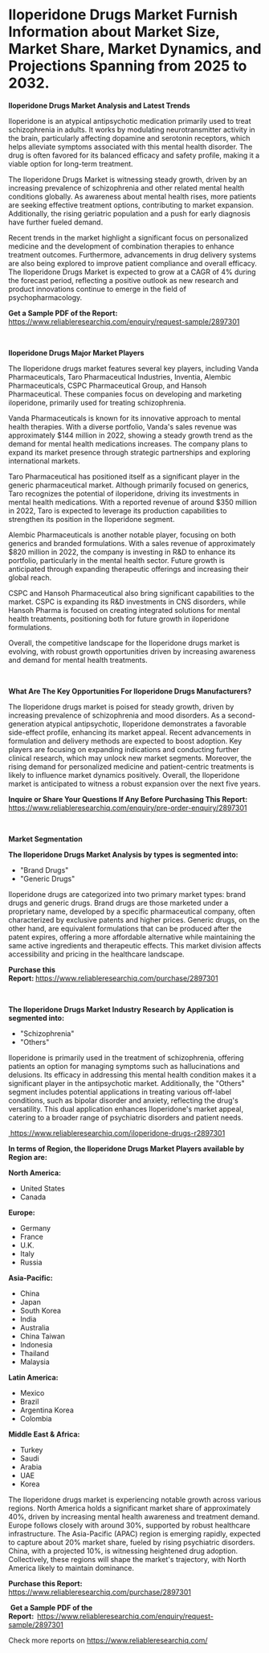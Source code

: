 <p><h1>Iloperidone Drugs Market Furnish Information about Market Size, Market Share, Market Dynamics, and Projections Spanning from 2025 to 2032.</h1></p><p><strong>Iloperidone Drugs Market Analysis and Latest Trends</strong></p>
<p><p>Iloperidone is an atypical antipsychotic medication primarily used to treat schizophrenia in adults. It works by modulating neurotransmitter activity in the brain, particularly affecting dopamine and serotonin receptors, which helps alleviate symptoms associated with this mental health disorder. The drug is often favored for its balanced efficacy and safety profile, making it a viable option for long-term treatment.</p><p>The Iloperidone Drugs Market is witnessing steady growth, driven by an increasing prevalence of schizophrenia and other related mental health conditions globally. As awareness about mental health rises, more patients are seeking effective treatment options, contributing to market expansion. Additionally, the rising geriatric population and a push for early diagnosis have further fueled demand.</p><p>Recent trends in the market highlight a significant focus on personalized medicine and the development of combination therapies to enhance treatment outcomes. Furthermore, advancements in drug delivery systems are also being explored to improve patient compliance and overall efficacy. The Iloperidone Drugs Market is expected to grow at a CAGR of 4% during the forecast period, reflecting a positive outlook as new research and product innovations continue to emerge in the field of psychopharmacology.</p></p>
<p><strong>Get a Sample PDF of the Report:&nbsp;</strong> <a href="https://www.reliableresearchiq.com/enquiry/request-sample/2897301?utm_campaign=2293&utm_medium=2&utm_source=Github&utm_content=ia&utm_term=15032025&utm_id=iloperidone-drugs">https://www.reliableresearchiq.com/enquiry/request-sample/2897301</a></p>
<p>&nbsp;</p>
<p><strong>Iloperidone Drugs Major Market Players</strong></p>
<p><p>The Iloperidone drugs market features several key players, including Vanda Pharmaceuticals, Taro Pharmaceutical Industries, Inventia, Alembic Pharmaceuticals, CSPC Pharmaceutical Group, and Hansoh Pharmaceutical. These companies focus on developing and marketing iloperidone, primarily used for treating schizophrenia.</p><p>Vanda Pharmaceuticals is known for its innovative approach to mental health therapies. With a diverse portfolio, Vanda's sales revenue was approximately $144 million in 2022, showing a steady growth trend as the demand for mental health medications increases. The company plans to expand its market presence through strategic partnerships and exploring international markets.</p><p>Taro Pharmaceutical has positioned itself as a significant player in the generic pharmaceutical market. Although primarily focused on generics, Taro recognizes the potential of iloperidone, driving its investments in mental health medications. With a reported revenue of around $350 million in 2022, Taro is expected to leverage its production capabilities to strengthen its position in the Iloperidone segment.</p><p>Alembic Pharmaceuticals is another notable player, focusing on both generics and branded formulations. With a sales revenue of approximately $820 million in 2022, the company is investing in R&D to enhance its portfolio, particularly in the mental health sector. Future growth is anticipated through expanding therapeutic offerings and increasing their global reach.</p><p>CSPC and Hansoh Pharmaceutical also bring significant capabilities to the market. CSPC is expanding its R&D investments in CNS disorders, while Hansoh Pharma is focused on creating integrated solutions for mental health treatments, positioning both for future growth in iloperidone formulations.</p><p>Overall, the competitive landscape for the Iloperidone drugs market is evolving, with robust growth opportunities driven by increasing awareness and demand for mental health treatments.</p></p>
<p>&nbsp;</p>
<p><strong>What Are The Key Opportunities For Iloperidone Drugs Manufacturers?</strong></p>
<p><p>The Iloperidone drugs market is poised for steady growth, driven by increasing prevalence of schizophrenia and mood disorders. As a second-generation atypical antipsychotic, Iloperidone demonstrates a favorable side-effect profile, enhancing its market appeal. Recent advancements in formulation and delivery methods are expected to boost adoption. Key players are focusing on expanding indications and conducting further clinical research, which may unlock new market segments. Moreover, the rising demand for personalized medicine and patient-centric treatments is likely to influence market dynamics positively. Overall, the Iloperidone market is anticipated to witness a robust expansion over the next five years.</p></p>
<p><strong>Inquire or Share Your Questions If Any Before Purchasing This Report:</strong> <a href="https://www.reliableresearchiq.com/enquiry/pre-order-enquiry/2897301?utm_campaign=2293&utm_medium=2&utm_source=Github&utm_content=ia&utm_term=15032025&utm_id=iloperidone-drugs">https://www.reliableresearchiq.com/enquiry/pre-order-enquiry/2897301</a></p>
<p>&nbsp;</p>
<p><strong>Market Segmentation</strong></p>
<p><strong>The Iloperidone Drugs Market Analysis by types is segmented into:</strong></p>
<p><ul><li>"Brand Drugs"</li><li>"Generic Drugs"</li></ul></p>
<p><p>Iloperidone drugs are categorized into two primary market types: brand drugs and generic drugs. Brand drugs are those marketed under a proprietary name, developed by a specific pharmaceutical company, often characterized by exclusive patents and higher prices. Generic drugs, on the other hand, are equivalent formulations that can be produced after the patent expires, offering a more affordable alternative while maintaining the same active ingredients and therapeutic effects. This market division affects accessibility and pricing in the healthcare landscape.</p></p>
<p><strong>Purchase this Report:&nbsp;</strong><a href="https://www.reliableresearchiq.com/purchase/2897301?utm_campaign=2293&utm_medium=2&utm_source=Github&utm_content=ia&utm_term=15032025&utm_id=iloperidone-drugs">https://www.reliableresearchiq.com/purchase/2897301</a></p>
<p>&nbsp;</p>
<p><strong>The Iloperidone Drugs Market Industry Research by Application is segmented into:</strong></p>
<p><ul><li>"Schizophrenia"</li><li>"Others"</li></ul></p>
<p><p>Iloperidone is primarily used in the treatment of schizophrenia, offering patients an option for managing symptoms such as hallucinations and delusions. Its efficacy in addressing this mental health condition makes it a significant player in the antipsychotic market. Additionally, the "Others" segment includes potential applications in treating various off-label conditions, such as bipolar disorder and anxiety, reflecting the drug's versatility. This dual application enhances Iloperidone's market appeal, catering to a broader range of psychiatric disorders and patient needs.</p></p>
<p><a href="https://www.reliableresearchiq.com/iloperidone-drugs-r2897301?utm_campaign=2293&utm_medium=2&utm_source=Github&utm_content=ia&utm_term=15032025&utm_id=iloperidone-drugs">&nbsp;https://www.reliableresearchiq.com/iloperidone-drugs-r2897301</a></p>
<p><strong>In terms of Region, the Iloperidone Drugs Market Players available by Region are:</strong></p>
<p>
    <p> <strong> North America: </strong>
        <ul>
            <li>United States</li>
            <li>Canada</li>
        </ul>
        </p> 
    <p> <strong> Europe: </strong>
        <ul>
            <li>Germany</li>
            <li>France</li>
            <li>U.K.</li>
            <li>Italy</li>
            <li>Russia</li>
        </ul>
        </p> 
    <p> <strong> Asia-Pacific: </strong>
        <ul>
            <li>China</li>
            <li>Japan</li>
            <li>South Korea</li>
            <li>India</li>
            <li>Australia</li>
            <li>China Taiwan</li>
            <li>Indonesia</li>
            <li>Thailand</li>
            <li>Malaysia</li>
        </ul>
        </p> 
    <p> <strong> Latin America: </strong>
        <ul>
            <li>Mexico</li>
            <li>Brazil</li>
            <li>Argentina Korea</li>
            <li>Colombia</li>
        </ul>
        </p> 
    <p> <strong> Middle East & Africa: </strong>
        <ul>
            <li>Turkey</li>
            <li>Saudi</li>
            <li>Arabia</li>
            <li>UAE</li>
            <li>Korea</li>
        </ul>
    </p>
    </p>
<p><p>The Iloperidone drugs market is experiencing notable growth across various regions. North America holds a significant market share of approximately 40%, driven by increasing mental health awareness and treatment demand. Europe follows closely with around 30%, supported by robust healthcare infrastructure. The Asia-Pacific (APAC) region is emerging rapidly, expected to capture about 20% market share, fueled by rising psychiatric disorders. China, with a projected 10%, is witnessing heightened drug adoption. Collectively, these regions will shape the market's trajectory, with North America likely to maintain dominance.</p></p>
<p><strong>Purchase this Report: </strong><a href="https://www.reliableresearchiq.com/purchase/2897301?utm_campaign=2293&utm_medium=2&utm_source=Github&utm_content=ia&utm_term=15032025&utm_id=iloperidone-drugs">https://www.reliableresearchiq.com/purchase/2897301</a></p>
<p>&nbsp;<strong>Get a Sample PDF of the Report:&nbsp;&nbsp;</strong><a href="https://www.reliableresearchiq.com/enquiry/request-sample/2897301?utm_campaign=2293&utm_medium=2&utm_source=Github&utm_content=ia&utm_term=15032025&utm_id=iloperidone-drugs">https://www.reliableresearchiq.com/enquiry/request-sample/2897301</a></p>
<p><strong></strong></p>
<p>Check more reports on <a href="https://www.reliableresearchiq.com/?utm_campaign=2293&utm_medium=2&utm_source=Github&utm_content=ia&utm_term=15032025&utm_id=iloperidone-drugs">https://www.reliableresearchiq.com/</a></p>